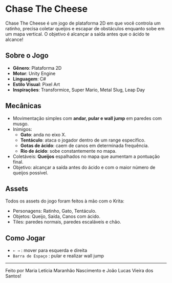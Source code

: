# Chase The Cheese

Chase The Cheese é um jogo de plataforma 2D em que você controla um ratinho, precisa coletar queijos e escapar de obstáculos enquanto sobe em um mapa vertical. O objetivo é alcançar a saída antes que o ácido te alcance!

## Sobre o Jogo

- **Gênero**: Plataforma 2D
- **Motor**: Unity Engine
- **Linguagem**: C#
- **Estilo Visual**: Pixel Art
- **Inspirações**: Transformice, Super Mario, Metal Slug, Leap Day

## Mecânicas

- Movimentação simples com **andar, pular e wall jump** em paredes com musgo.
- Inimigos:
  - **Gato**: anda no eixo X.
  - **Tentáculo**: ataca o jogador dentro de um range específico.
  - **Gotas de ácido**: caem de canos em determinada frequência.
  - **Rio de ácido**: sobe constantemente no mapa.
- Coletáveis: **Queijos** espalhados no mapa que aumentam a pontuação final.
- Objetivo: alcançar a saída antes do ácido e com o maior número de queijos possível.

## Assets

Todos os assets do jogo foram feitos à mão com o Krita:
- Personagens: Ratinho, Gato, Tentáculo.
- Objetos: Queijo, Saída, Canos com ácido.
- Tiles: paredes normais, paredes escaláveis e chão.

## Como Jogar

- `← →` : mover para esquerda e direita
- `Barra de Espaço` : pular e realizar wall jump

---

Feito por Maria Letícia Maranhão Nascimento e João Lucas Vieira dos Santos!
